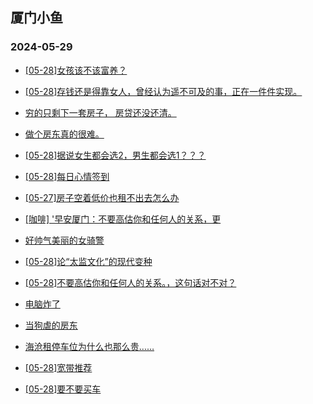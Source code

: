 ## 厦门小鱼 
### 2024-05-29

+ [[05-28]女孩该不该富养？](http://bbs.xmfish.com/read-htm-tid-18196795.html)

+ [[05-28]存钱还是得靠女人，曾经认为遥不可及的事，正在一件件实现。](http://bbs.xmfish.com/read-htm-tid-18196670.html)

+ [穷的只剩下一套房子， 房贷还没还清。](http://bbs.xmfish.com/read-htm-tid-18196671.html)

+ [做个房东真的很难。](http://bbs.xmfish.com/read-htm-tid-18196784.html)

+ [[05-28]据说女生都会选2，男生都会选1？？？](http://bbs.xmfish.com/read-htm-tid-18196887.html)

+ [[05-28]每日心情签到](http://bbs.xmfish.com/read-htm-tid-18196663.html)

+ [[05-27]房子空着低价也租不出去怎么办](http://bbs.xmfish.com/read-htm-tid-18196677.html)

+ [[咖啡] '早安厦门：不要高估你和任何人的关系，更](http://bbs.xmfish.com/read-htm-tid-18196687.html)

+ [好帅气美丽的女骑警](http://bbs.xmfish.com/read-htm-tid-18196953.html)

+ [[05-28]论“太监文化”的现代变种](http://bbs.xmfish.com/read-htm-tid-18196967.html)

+ [[05-28]不要高估你和任何人的关系。，这句话对不对？](http://bbs.xmfish.com/read-htm-tid-18196796.html)

+ [电脑炸了](http://bbs.xmfish.com/read-htm-tid-18196852.html)

+ [当狗虐的房东](http://bbs.xmfish.com/read-htm-tid-18196814.html)

+ [海沧租停车位为什么也那么贵……](http://bbs.xmfish.com/read-htm-tid-18196819.html)

+ [[05-28]宽带推荐](http://bbs.xmfish.com/read-htm-tid-18196785.html)

+ [[05-28]要不要买车](http://bbs.xmfish.com/read-htm-tid-18197030.html)

